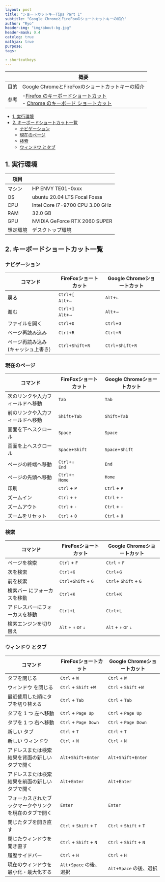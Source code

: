 ```yaml
---
layout: post
title: "ショートカットキーTips Part 1"
subtitle: "Google ChromeとFireFoxのショートカットキーの紹介"
author: "Ryo"
header-img: "img/about-bg.jpg"
header-mask: 0.4
catelog: true
mathjax: true
purpose: 
tags:

- shortcutkeys
---
```



||概要|
|---|---|
|目的|Google ChromeとFireFoxのショートカットキーの紹介|
|参考|-[Firefox のキーボードショートカット](https://support.mozilla.org/ja/kb/keyboard-shortcuts-perform-firefox-tasks-quickly)<br>- [Chrome のキーボード ショートカット](https://support.google.com/chrome/answer/157179?co=GENIE.Platform%3DDesktop&hl=ja#zippy=%2C%E3%82%A6%E3%82%A7%E3%83%96%E3%83%9A%E3%83%BC%E3%82%B8%E3%81%AE%E3%82%B7%E3%83%A7%E3%83%BC%E3%83%88%E3%82%AB%E3%83%83%E3%83%88)|

<!-- START doctoc generated TOC please keep comment here to allow auto update -->
<!-- DON'T EDIT THIS SECTION, INSTEAD RE-RUN doctoc TO UPDATE -->

- [1. 実行環境](#1-%E5%AE%9F%E8%A1%8C%E7%92%B0%E5%A2%83)
- [2. キーボードショートカット一覧](#2-%E3%82%AD%E3%83%BC%E3%83%9C%E3%83%BC%E3%83%89%E3%82%B7%E3%83%A7%E3%83%BC%E3%83%88%E3%82%AB%E3%83%83%E3%83%88%E4%B8%80%E8%A6%A7)
  - [ナビゲーション](#%E3%83%8A%E3%83%93%E3%82%B2%E3%83%BC%E3%82%B7%E3%83%A7%E3%83%B3)
  - [現在のページ](#%E7%8F%BE%E5%9C%A8%E3%81%AE%E3%83%9A%E3%83%BC%E3%82%B8)
  - [検索](#%E6%A4%9C%E7%B4%A2)
  - [ウィンドウ とタブ](#%E3%82%A6%E3%82%A3%E3%83%B3%E3%83%89%E3%82%A6-%E3%81%A8%E3%82%BF%E3%83%96)

<!-- END doctoc generated TOC please keep comment here to allow auto update -->

## 1. 実行環境

|項目||
|---|---| 	 
|マシン| 	HP ENVY TE01-0xxx|
|OS |	ubuntu 20.04 LTS Focal Fossa|
|CPU| 	Intel Core i7-9700 CPU 3.00 GHz|
|RAM| 	32.0 GB|
|GPU| 	NVIDIA GeForce RTX 2060 SUPER|
|想定環境|デスクトップ環境|

## 2. キーボードショートカット一覧
### ナビゲーション

|コマンド|FireFoxショートカット|Google Chromeショートカット|
|---|---|---|
|戻る|`Ctrl`+`[`<br>`Alt`+`←`|`Alt`+`←`|
|進む|`Ctrl`+`]`<br>`Alt`+`→`|`Alt`+`→`|
|ファイルを開く|`Ctrl`+`O`|`Ctrl`+`O`|
|ページ再読み込み|`Ctrl`+`R`|`Ctrl`+`R`|
|ページ再読み込み (キャッシュ上書き) |`Ctrl`+`Shift`+`R`|`Ctrl`+`Shift`+`R`|

### 現在のページ

|コマンド|FireFoxショートカット|Google Chromeショートカット|
|---|---|---|
|次のリンクや入力フィールドへ移動 |`Tab`|`Tab`|
|前のリンクや入力フィールドへ移動 |`Shift`+`Tab`|`Shift`+`Tab`|
|画面を下へスクロール |`Space`|`Space`|
|画面を上へスクロール |`Space`+`Shift`|`Space`+`Shift`|
|ページの終端へ移動 |`Ctrl`+`↓`<br>`End`|`End`|
|ページの先頭へ移動 |`Ctrl`+`↑`<br>`Home`|`Home`|
|印刷| `Ctrl` + `P`|`Ctrl` + `P`|
|ズームイン| `Ctrl` + `+`|`Ctrl` + `+`|
|ズームアウト| `Ctrl` + `-`|`Ctrl` + `-`|
|ズームをリセット| `Ctrl` + `0`|`Ctrl` + `0`|

### 検索

|コマンド|FireFoxショートカット|Google Chromeショートカット|
|---|---|---|
|ページを検索| 	`Ctrl` + `F`|`Ctrl` + `F`|
|次を検索|`Ctrl`+`G`|`Ctrl`+`G`|
|前を検索|`Ctrl`+`Shift` + `G`|`Ctrl`+ `Shift` + `G`|
|検索バー にフォーカスを移動 |`Ctrl`+`K`|`Ctrl`+`K`|
|アドレスバーにフォーカスを移動 |`Ctrl`+`L`|`Ctrl`+`L`|
|検索エンジンを切り替え|`Alt` + `↑` or `↓`|`Alt` + `↑` or `↓`|

### ウィンドウ とタブ

|コマンド|FireFoxショートカット|Google Chromeショートカット|
|---|---|---|
|タブを閉じる| 	`Ctrl` + `W`|`Ctrl` + `W`|
|ウィンドウ を閉じる |`Ctrl` + `Shift` +`W`|`Ctrl` + `Shift` +`W`|
|最近使用した順にタブを切り替える |`Ctrl` + `Tab`|`Ctrl` + `Tab`|
|タブを 1 つ 左へ移動 |`Ctrl` + `Page Up`|`Ctrl` + `Page Up`|
|タブを 1 つ 右へ移動 |`Ctrl` + `Page Down`|`Ctrl` + `Page Down`|
|新しい タブ| 	`Ctrl` + `T`| 	`Ctrl` + `T`|
|新しい ウィンドウ| 	`Ctrl` + `N`| 	`Ctrl` + `N`|
|アドレスまたは検索結果を背面の新しい タブで開く|`Alt`+`Shift`+`Enter`|`Alt`+`Shift`+`Enter`|
|アドレスまたは検索結果を前面の新しい タブで開く|`Alt`+`Enter`|`Alt`+`Enter`|
|フォーカスされたブックマークやリンクを現在のタブで開く |`Enter`|`Enter`|
|閉じたタブを開き直す| 	`Ctrl` + `Shift` + `T`|`Ctrl` + `Shift` + `T`|
|閉じたウィンドウを開き直す| 	`Ctrl` + `Shift` + `N`|`Ctrl` + `Shift` + `N`|
|履歴サイドバー |	`Ctrl` + `H`|	`Ctrl` + `H`|
|現在のウィンドウを最小化・最大化する| 	`Alt`+`Space` の後、選択|	`Alt`+`Space` の後、選択|

